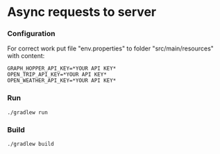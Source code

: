 # Async requests to server

### Configuration

For correct work put file "env.properties" to folder "src/main/resources" with content:

```
GRAPH_HOPPER_API_KEY=*YOUR API KEY*
OPEN_TRIP_API_KEY=*YOUR API KEY*
OPEN_WEATHER_API_KEY=*YOUR API KEY*
```

### Run

```
./gradlew run
```

### Build

```
./gradlew build
```
